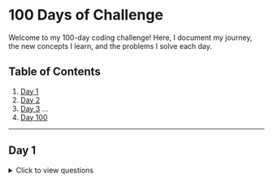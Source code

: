 # 100 Days of Challenge

Welcome to my 100-day coding challenge! Here, I document my journey, the new concepts I learn, and the problems I solve each day.

## Table of Contents

1. [Day 1](#day-1)
2. [Day 2](#day-2)
3. [Day 3](#day-3)
   ...
100. [Day 100](#day-100)

---

## Day 1

<details>
  <summary>Click to view questions</summary>

### Questions Solved:

1. [Question Name 1](#) - Brief description or thoughts
2. [Question Name 2](#) - Brief description or thoughts
3. [Question Name 3](#) - Brief description or thoughts

</details>


</details>
